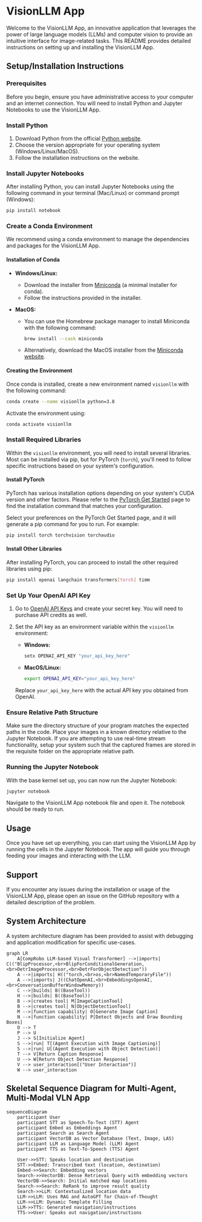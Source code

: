 # VisionLLM App

Welcome to the VisionLLM App, an innovative application that leverages the power
of large language models (LLMs) and computer vision to provide an intuitive
interface for image-related tasks. This README provides detailed instructions on
setting up and installing the VisionLLM App.

## Setup/Installation Instructions

### Prerequisites

Before you begin, ensure you have administrative access to your computer and an
internet connection. You will need to install Python and Jupyter Notebooks to
use the VisionLLM App.

### Install Python

1. Download Python from the official
   [Python website](https://www.python.org/downloads/).
2. Choose the version appropriate for your operating system
   (Windows/Linux/MacOS).
3. Follow the installation instructions on the website.

### Install Jupyter Notebooks

After installing Python, you can install Jupyter Notebooks using the following
command in your terminal (Mac/Linux) or command prompt (Windows):

```bash
pip install notebook
```

### Create a Conda Environment

We recommend using a conda environment to manage the dependencies and packages
for the VisionLLM App.

#### Installation of Conda

- **Windows/Linux:**

  - Download the installer from
    [Miniconda](https://docs.conda.io/en/latest/miniconda.html) (a minimal
    installer for conda).
  - Follow the instructions provided in the installer.

- **MacOS:**
  - You can use the Homebrew package manager to install Miniconda with the
    following command:
    ```bash
    brew install --cask miniconda
    ```
  - Alternatively, download the MacOS installer from the
    [Miniconda website](https://docs.conda.io/en/latest/miniconda.html).

#### Creating the Environment

Once conda is installed, create a new environment named `visionllm` with the
following command:

```bash
conda create --name visionllm python=3.8
```

Activate the environment using:

```bash
conda activate visionllm
```

### Install Required Libraries

Within the `visionllm` environment, you will need to install several libraries.
Most can be installed via pip, but for PyTorch (`torch`), you'll need to follow
specific instructions based on your system's configuration.

#### Install PyTorch

PyTorch has various installation options depending on your system's CUDA version
and other factors. Please refer to the
[PyTorch Get Started](https://pytorch.org/get-started/locally/) page to find the
installation command that matches your configuration.

Select your preferences on the PyTorch Get Started page, and it will generate a
pip command for you to run. For example:

```bash
pip install torch torchvision torchaudio
```

#### Install Other Libraries

After installing PyTorch, you can proceed to install the other required
libraries using pip:

```bash
pip install openai langchain transformers[torch] timm
```

### Set Up Your OpenAI API Key

1. Go to [OpenAI API Keys](https://platform.openai.com/api-keys) and create your
   secret key. You will need to purchase API credits as well.
2. Set the API key as an environment variable within the `visionllm`
   environment:

   - **Windows:**

     ```bash
     setx OPENAI_API_KEY "your_api_key_here"
     ```

   - **MacOS/Linux:**
     ```bash
     export OPENAI_API_KEY="your_api_key_here"
     ```

   Replace `your_api_key_here` with the actual API key you obtained from OpenAI.

### Ensure Relative Path Structure

Make sure the directory structure of your program matches the expected paths in
the code. Place your images in a known directory relative to the Jupyter
Notebook. If you are attempting to use real-time stream functionality, setup
your system such that the captured frames are stored in the requisite folder on
the appropriate relative path.

### Running the Jupyter Notebook

With the base kernel set up, you can now run the Jupyter Notebook:

```bash
jupyter notebook
```

Navigate to the VisionLLM App notebook file and open it. The notebook should be
ready to run.

## Usage

Once you have set up everything, you can start using the VisionLLM App by
running the cells in the Jupyter Notebook. The app will guide you through
feeding your images and interacting with the LLM.

## Support

If you encounter any issues during the installation or usage of the VisionLLM
App, please open an issue on the GitHub repository with a detailed description
of the problem.

## System Architecture

A system architecture diagram has been provided to assist with debugging and application modification for specific use-cases.

```mermaid
graph LR
    A[CompRobo LLM-based Visual Transformer] -->|imports| C(("BlipProcessor,<br>BlipForConditionalGeneration,<br>DetrImageProcessor,<br>DetrForObjectDetection"))
    A -->|imports| H(("torch,<br>os,<br>NamedTemporaryFile"))
    A -->|imports| J((ChatOpenAI,<br>EmbeddingsOpenAI,<br>ConversationBufferWindowMemory))
    C -->|builds| B((BaseTool))
    H -->|builds| B((BaseTool))
    B -->|creates tool| M[ImageCaptionTool]
    B -->|creates tool| N[ObjectDetectionTool]
    M -->|function capability| O[Generate Image Caption]
    N -->|function capability| P[Detect Objects and Draw Bounding Boxes]
    O --> T
    P --> U
    J --> S[Initialize Agent]
    S -->|run| T[(Agent Execution with Image Captioning)]
    S -->|run| U[(Agent Execution with Object Detection)]
    T --> V[Return Caption Response]
    U --> W[Return Object Detection Response]
    V --> user_interaction[("User Interaction")]
    W --> user_interaction
```

## Skeletal Sequence Diagram for Multi-Agent, Multi-Modal VLN App

```mermaid
sequenceDiagram
    participant User
    participant STT as Speech-To-Text (STT) Agent
    participant Embed as Embeddings Agent
    participant Search as Search Agent
    participant VectorDB as Vector Database (Text, Image, LAS)
    participant LLM as Language Model (LLM) Agent
    participant TTS as Text-To-Speech (TTS) Agent

    User->>STT: Speaks location and destination
    STT->>Embed: Transcribed text (location, destination)
    Embed->>Search: Embedding vectors
    Search->>VectorDB: Dense Retrieval Query with embedding vectors
    VectorDB->>Search: Initial matched map locations
    Search->>Search: ReRank to improve result quality
    Search->>LLM: Contextualized location data
    LLM->>LLM: Uses RAG and AutoGPT for Chain-of-Thought
    LLM->>LLM: Dynamic Template Filling
    LLM->>TTS: Generated navigation/instructions
    TTS->>User: Speaks out navigation/instructions
```
